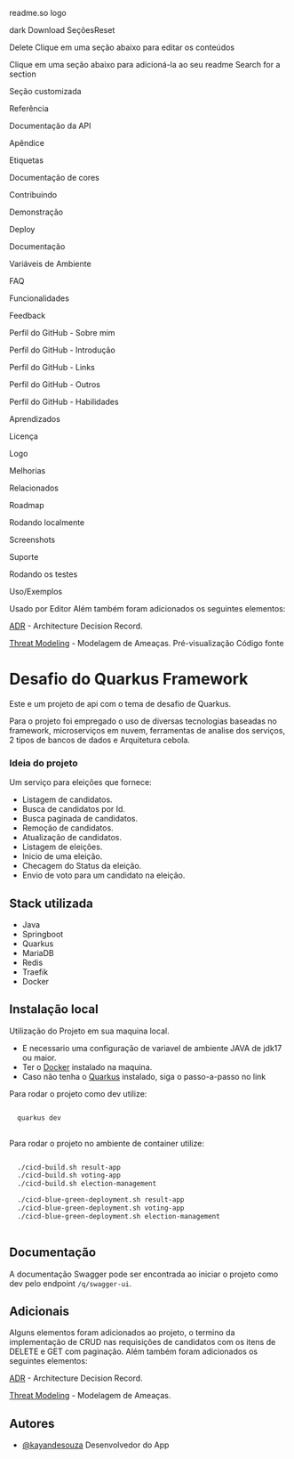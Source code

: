 readme.so logo

dark
Download
SeçõesReset

Delete
Clique em uma seção abaixo para editar os conteúdos




Clique em uma seção abaixo para adicioná-la ao seu readme
Search for a section

Seção customizada

Referência

Documentação da API

Apêndice

Etiquetas

Documentação de cores

Contribuindo

Demonstração

Deploy

Documentação

Variáveis de Ambiente

FAQ

Funcionalidades

Feedback

Perfil do GitHub - Sobre mim

Perfil do GitHub - Introdução

Perfil do GitHub - Links

Perfil do GitHub - Outros

Perfil do GitHub - Habilidades

Aprendizados

Licença

Logo

Melhorias

Relacionados

Roadmap

Rodando localmente

Screenshots

Suporte

Rodando os testes

Uso/Exemplos

Usado por
Editor
Além também foram adicionados os seguintes elementos:

[ADR](https://github.com/KayandeSouzaPereira/desafio-dio-quarkus/blob/e51a2b0b0ab81c527ab6bfc7f78dbe678093ac09/ADR-Desafio-Dio-Quarks.pdf) - Architecture Decision Record. 

[Threat Modeling](https://github.com/KayandeSouzaPereira/desafio-dio-quarkus/blob/e51a2b0b0ab81c527ab6bfc7f78dbe678093ac09/Modelagem-de-Ameacas.pdf) - Modelagem de Ameaças.
Pré-visualização
Código fonte


# Desafio do Quarkus Framework

Este e um projeto de api com o tema de desafio de Quarkus.

Para o projeto foi empregado o uso de diversas tecnologias baseadas no framework, microserviços em nuvem, ferramentas de analise dos serviços, 2 tipos de bancos de dados e Arquitetura cebola. 

### Ideia do projeto

Um serviço para eleições que fornece:
- Listagem de candidatos.
- Busca de candidatos por Id.
- Busca paginada de candidatos.
- Remoção de candidatos.
- Atualização de candidatos.
- Listagem de eleições.
- Inicio de uma eleição.
- Checagem do Status da eleição.
- Envio de voto para um candidato na eleição.
## Stack utilizada

- Java
- Springboot
- Quarkus
- MariaDB
- Redis
- Traefik
- Docker


## Instalação local

Utilização do Projeto em sua maquina local.

- E necessario uma configuração de variavel de ambiente JAVA de jdk17 ou maior.
- Ter o [Docker](https://www.docker.com/products/docker-desktop/) instalado na maquina.
- Caso não tenha o [Quarkus](https://pt.quarkus.io/get-started/) instalado, siga o passo-a-passo no link


Para rodar o projeto como dev utilize:
```bash

  quarkus dev
  
```

Para rodar o projeto no ambiente de container utilize:
```bash

  ./cicd-build.sh result-app
  ./cicd-build.sh voting-app
  ./cicd-build.sh election-management

  ./cicd-blue-green-deployment.sh result-app
  ./cicd-blue-green-deployment.sh voting-app
  ./cicd-blue-green-deployment.sh election-management
  
```
## Documentação

A documentação Swagger pode ser encontrada ao iniciar o projeto como dev pelo endpoint `/q/swagger-ui`.


## Adicionais

Alguns elementos foram adicionados ao projeto, o termino da implementação de CRUD nas requisições de candidatos com os itens de DELETE e GET com paginação. 
Além também foram adicionados os seguintes elementos:

[ADR](https://github.com/KayandeSouzaPereira/desafio-dio-quarkus/blob/e51a2b0b0ab81c527ab6bfc7f78dbe678093ac09/ADR-Desafio-Dio-Quarks.pdf) - Architecture Decision Record. 

[Threat Modeling](https://github.com/KayandeSouzaPereira/desafio-dio-quarkus/blob/e51a2b0b0ab81c527ab6bfc7f78dbe678093ac09/Modelagem-de-Ameacas.pdf) - Modelagem de Ameaças.
## Autores

- [@kayandesouza](https://github.com/KayandeSouzaPereira) Desenvolvedor do App

